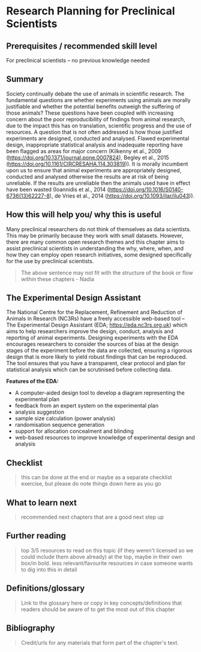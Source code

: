 # Research Planning for Preclinical Scientists

## Prerequisites / recommended skill level
For preclinical scientists – no previous knowledge needed

## Summary
Society continually debate the use of animals in scientific research. 
The fundamental questions are whether experiments using animals are morally justifiable and whether the potential benefits outweigh the suffering of those animals?
These questions have been coupled with increasing concern about the poor reproducibility of findings from animal research, due to the impact this has on translation, scientific progress and the use of resources.
A question that is not often addressed is how those justified experiments are designed, conducted and analysed.
Flawed experimental design, inappropriate statistical analysis and inadequate reporting have been flagged as areas for major concern (Kilkenny et al., 2009 (https://doi.org/10.1371/journal.pone.0007824), Begley et al., 2015 (https://doi.org/10.1161/CIRCRESAHA.114.303819)).
It is morally incumbent upon us to ensure that animal experiments are appropriately designed, conducted and analysed otherwise the results are at risk of being unreliable.
If the results are unreliable then the animals used have in effect have been wasted (Ioannidis et al., 2014 (https://doi.org/10.1016/S0140-6736(13)62227-8), de Vries et al., 2014 (https://doi.org/10.1093/ilar/ilu043)).  

## How this will help you/ why this is useful
Many preclinical researchers do not think of themselves as data scientists.
This may be primarily because they work with small datasets.
However, there are many common open research themes and this chapter aims to assist preclinical scientists in understanding the why, where, when, and how they can employ open research initiatives, some designed specifically for the use by preclinical scientists.
> The above sentence may not fit with the structure of the book or flow within these chapters - Nadia

## The Experimental Design Assistant
The National Centre for the Replacement, Refinement and Reduction of Animals in Research (NC3Rs) have a freely accessible web-based tool – The Experimental Design Assistant (EDA; https://eda.nc3rs.org.uk) which aims to help researchers improve the design, conduct, analysis and reporting of animal experiments.
Designing experiments with the EDA encourages researchers to consider the sources of bias at the design stages of the experiment before the data are collected, ensuring a rigorous design that is more likely to yield robust findings that can be reproduced.
The tool ensures that you have a transparent, clear protocol and plan for statistical analysis which can be scrutinised before collecting data.  

**Features of the EDA:**
* A computer-aided design tool to develop a diagram representing the experimental plan
* feedback from an expert system on the experimental plan 
* analysis suggestion 
* sample size calculation (power analysis)
* randomisation sequence generation 
* support for allocation concealment and blinding 
* web-based resources to improve knowledge of experimental design and analysis 

## Checklist
> this can be done at the end or maybe as a separate checklist exercise, but please do note things down here as you go

## What to learn next
> recommended next chapters that are a good next step up

## Further reading
> top 3/5 resources to read on this topic (if they weren't licensed so we could include them above already) at the top, maybe in their own box/in bold.
> less relevant/favourite resources in case someone wants to dig into this in detail

## Definitions/glossary
> Link to the glossary here or copy in key concepts/definitions that readers should be aware of to get the most out of this chapter

## Bibliography
> Credit/urls for any materials that form part of the chapter's text.
